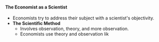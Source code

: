 #### The Economist as a Scientist
- Economists try to address their subject with a scientist's objectivity.
- **The Scientific Method**
	- Involves observation, theory, and more observation.
	- Economists use theory and observation lik